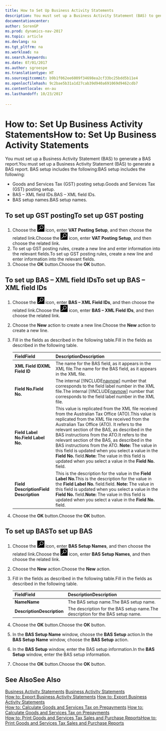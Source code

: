 ```yaml
---
title: How to Set Up Business Activity Statements
description: You must set up a Business Activity Statement (BAS) to generate a BAS report.
documentationcenter: 
author: SorenGP
ms.prod: dynamics-nav-2017
ms.topic: article
ms.devlang: na
ms.tgt_pltfrm: na
ms.workload: na
ms.search.keywords: 
ms.date: 07/01/2017
ms.author: sgroespe
ms.translationtype: HT
ms.sourcegitcommit: b9b1f062ee6009f34698ea2cf33bc25bdd5b11e4
ms.openlocfilehash: 9c2bae5b31a1d27cab39d940a691069d9462cdb7
ms.contentlocale: en-au
ms.lasthandoff: 10/23/2017

---
```

# <a name="how-to-set-up-business-activity-statements"></a><span data-ttu-id="2a69a-103">How to: Set Up Business Activity Statements</span><span class="sxs-lookup"><span data-stu-id="2a69a-103">How to: Set Up Business Activity Statements</span></span>
<span data-ttu-id="2a69a-104">You must set up a Business Activity Statement (BAS) to generate a BAS report.</span><span class="sxs-lookup"><span data-stu-id="2a69a-104">You must set up a Business Activity Statement (BAS) to generate a BAS report.</span></span> <span data-ttu-id="2a69a-105">BAS setup includes the following:</span><span class="sxs-lookup"><span data-stu-id="2a69a-105">BAS setup includes the following:</span></span>  

-   <span data-ttu-id="2a69a-106">Goods and Services Tax (GST) posting setup.</span><span class="sxs-lookup"><span data-stu-id="2a69a-106">Goods and Services Tax (GST) posting setup.</span></span>  
-   <span data-ttu-id="2a69a-107">BAS – XML field IDs.</span><span class="sxs-lookup"><span data-stu-id="2a69a-107">BAS – XML field IDs.</span></span>  
-   <span data-ttu-id="2a69a-108">BAS setup names.</span><span class="sxs-lookup"><span data-stu-id="2a69a-108">BAS setup names.</span></span>  

## <a name="to-set-up-gst-posting"></a><span data-ttu-id="2a69a-109">To set up GST posting</span><span class="sxs-lookup"><span data-stu-id="2a69a-109">To set up GST posting</span></span>  

1.  <span data-ttu-id="2a69a-110">Choose the ![Search for Page or Report](../../media/ui-search/search_small.png "Search for Page or Report icon") icon, enter **VAT Posting Setup**, and then choose the related link.</span><span class="sxs-lookup"><span data-stu-id="2a69a-110">Choose the ![Search for Page or Report](../../media/ui-search/search_small.png "Search for Page or Report icon") icon, enter **VAT Posting Setup**, and then choose the related link.</span></span>  
2.  <span data-ttu-id="2a69a-111">To set up GST posting rules, create a new line and enter information into the relevant fields.</span><span class="sxs-lookup"><span data-stu-id="2a69a-111">To set up GST posting rules, create a new line and enter information into the relevant fields.</span></span>  
3.  <span data-ttu-id="2a69a-112">Choose the **OK** button.</span><span class="sxs-lookup"><span data-stu-id="2a69a-112">Choose the **OK** button.</span></span>  

## <a name="to-set-up-bas--xml-field-ids"></a><span data-ttu-id="2a69a-113">To set up BAS – XML field IDs</span><span class="sxs-lookup"><span data-stu-id="2a69a-113">To set up BAS – XML field IDs</span></span>  

1.  <span data-ttu-id="2a69a-114">Choose the ![Search for Page or Report](../../media/ui-search/search_small.png "Search for Page or Report icon") icon, enter **BAS – XML Field IDs**, and then choose the related link.</span><span class="sxs-lookup"><span data-stu-id="2a69a-114">Choose the ![Search for Page or Report](../../media/ui-search/search_small.png "Search for Page or Report icon") icon, enter **BAS – XML Field IDs**, and then choose the related link.</span></span>  
2.  <span data-ttu-id="2a69a-115">Choose the **New** action to create a new line.</span><span class="sxs-lookup"><span data-stu-id="2a69a-115">Choose the **New** action to create a new line.</span></span>  
3.  <span data-ttu-id="2a69a-116">Fill in the fields as described in the following table.</span><span class="sxs-lookup"><span data-stu-id="2a69a-116">Fill in the fields as described in the following table.</span></span>  

    |<span data-ttu-id="2a69a-117">Field</span><span class="sxs-lookup"><span data-stu-id="2a69a-117">Field</span></span>|<span data-ttu-id="2a69a-118">Description</span><span class="sxs-lookup"><span data-stu-id="2a69a-118">Description</span></span>|  
    |---------------------------------|---------------------------------------|  
    |<span data-ttu-id="2a69a-119">**XML Field ID**</span><span class="sxs-lookup"><span data-stu-id="2a69a-119">**XML Field ID**</span></span>|<span data-ttu-id="2a69a-120">The name for the BAS field, as it appears in the XML file.</span><span class="sxs-lookup"><span data-stu-id="2a69a-120">The name for the BAS field, as it appears in the XML file.</span></span>|  
    |<span data-ttu-id="2a69a-121">**Field No.**</span><span class="sxs-lookup"><span data-stu-id="2a69a-121">**Field No.**</span></span>|<span data-ttu-id="2a69a-122">The internal [!INCLUDE[navnow](../../includes/navnow_md.md)] number that corresponds to the field label number in the XML file.</span><span class="sxs-lookup"><span data-stu-id="2a69a-122">The internal [!INCLUDE[navnow](../../includes/navnow_md.md)] number that corresponds to the field label number in the XML file.</span></span>|  
    |<span data-ttu-id="2a69a-123">**Field Label No.**</span><span class="sxs-lookup"><span data-stu-id="2a69a-123">**Field Label No.**</span></span>|<span data-ttu-id="2a69a-124">This value is replicated from the XML file received from the Australian Tax Office (ATO).</span><span class="sxs-lookup"><span data-stu-id="2a69a-124">This value is replicated from the XML file received from the Australian Tax Office (ATO).</span></span> <span data-ttu-id="2a69a-125">It refers to the relevant section of the BAS, as described in the BAS instructions from the ATO.</span><span class="sxs-lookup"><span data-stu-id="2a69a-125">It refers to the relevant section of the BAS, as described in the BAS instructions from the ATO.</span></span> <span data-ttu-id="2a69a-126">**Note:**  The value in this field is updated when you select a value in the **Field No.** field.</span><span class="sxs-lookup"><span data-stu-id="2a69a-126">**Note:**  The value in this field is updated when you select a value in the **Field No.** field.</span></span>|  
    |<span data-ttu-id="2a69a-127">**Field Description**</span><span class="sxs-lookup"><span data-stu-id="2a69a-127">**Field Description**</span></span>|<span data-ttu-id="2a69a-128">This is the description for the value in the **Field Label No.**</span><span class="sxs-lookup"><span data-stu-id="2a69a-128">This is the description for the value in the **Field Label No.**</span></span> <span data-ttu-id="2a69a-129">field.</span><span class="sxs-lookup"><span data-stu-id="2a69a-129">field.</span></span> <span data-ttu-id="2a69a-130">**Note:**  The value in this field is updated when you select a value in the **Field No.** field.</span><span class="sxs-lookup"><span data-stu-id="2a69a-130">**Note:**  The value in this field is updated when you select a value in the **Field No.** field.</span></span>|  

4.  <span data-ttu-id="2a69a-131">Choose the **OK** button.</span><span class="sxs-lookup"><span data-stu-id="2a69a-131">Choose the **OK** button.</span></span>  

## <a name="to-set-up-bas"></a><span data-ttu-id="2a69a-132">To set up BAS</span><span class="sxs-lookup"><span data-stu-id="2a69a-132">To set up BAS</span></span>  

1.  <span data-ttu-id="2a69a-133">Choose the ![Search for Page or Report](../../media/ui-search/search_small.png "Search for Page or Report icon") icon, enter **BAS Setup Names**, and then choose the related link.</span><span class="sxs-lookup"><span data-stu-id="2a69a-133">Choose the ![Search for Page or Report](../../media/ui-search/search_small.png "Search for Page or Report icon") icon, enter **BAS Setup Names**, and then choose the related link.</span></span>  
2.  <span data-ttu-id="2a69a-134">Choose the **New** action.</span><span class="sxs-lookup"><span data-stu-id="2a69a-134">Choose the **New** action.</span></span>  
3.  <span data-ttu-id="2a69a-135">Fill in the fields as described in the following table.</span><span class="sxs-lookup"><span data-stu-id="2a69a-135">Fill in the fields as described in the following table.</span></span>  

    |<span data-ttu-id="2a69a-136">Field</span><span class="sxs-lookup"><span data-stu-id="2a69a-136">Field</span></span>|<span data-ttu-id="2a69a-137">Description</span><span class="sxs-lookup"><span data-stu-id="2a69a-137">Description</span></span>|  
    |---------------------------------|---------------------------------------|  
    |<span data-ttu-id="2a69a-138">**Name**</span><span class="sxs-lookup"><span data-stu-id="2a69a-138">**Name**</span></span>|<span data-ttu-id="2a69a-139">The BAS setup name.</span><span class="sxs-lookup"><span data-stu-id="2a69a-139">The BAS setup name.</span></span>|  
    |<span data-ttu-id="2a69a-140">**Description**</span><span class="sxs-lookup"><span data-stu-id="2a69a-140">**Description**</span></span>|<span data-ttu-id="2a69a-141">The description for the BAS setup name.</span><span class="sxs-lookup"><span data-stu-id="2a69a-141">The description for the BAS setup name.</span></span>|  

4.  <span data-ttu-id="2a69a-142">Choose the **OK** button.</span><span class="sxs-lookup"><span data-stu-id="2a69a-142">Choose the **OK** button.</span></span>  
5.  <span data-ttu-id="2a69a-143">In the **BAS Setup Name** window, choose the **BAS Setup** action.</span><span class="sxs-lookup"><span data-stu-id="2a69a-143">In the **BAS Setup Name** window, choose the **BAS Setup** action.</span></span>  
6.  <span data-ttu-id="2a69a-144">In the **BAS Setup** window, enter the BAS setup information.</span><span class="sxs-lookup"><span data-stu-id="2a69a-144">In the **BAS Setup** window, enter the BAS setup information.</span></span>  
7.  <span data-ttu-id="2a69a-145">Choose the **OK** button.</span><span class="sxs-lookup"><span data-stu-id="2a69a-145">Choose the **OK** button.</span></span>  

## <a name="see-also"></a><span data-ttu-id="2a69a-146">See Also</span><span class="sxs-lookup"><span data-stu-id="2a69a-146">See Also</span></span>  
 <span data-ttu-id="2a69a-147">[Business Activity Statements](business-activity-statements.md) </span><span class="sxs-lookup"><span data-stu-id="2a69a-147">[Business Activity Statements](business-activity-statements.md) </span></span>  
 <span data-ttu-id="2a69a-148">[How to: Export Business Activity Statements](how-to-export-business-activity-statements.md) </span><span class="sxs-lookup"><span data-stu-id="2a69a-148">[How to: Export Business Activity Statements](how-to-export-business-activity-statements.md) </span></span>  
 <span data-ttu-id="2a69a-149">[How to: Calculate Goods and Services Tax on Prepayments](how-to-calculate-goods-and-services-tax-on-prepayments.md) </span><span class="sxs-lookup"><span data-stu-id="2a69a-149">[How to: Calculate Goods and Services Tax on Prepayments](how-to-calculate-goods-and-services-tax-on-prepayments.md) </span></span>  
 [<span data-ttu-id="2a69a-150">How to: Print Goods and Services Tax Sales and Purchase Reports</span><span class="sxs-lookup"><span data-stu-id="2a69a-150">How to: Print Goods and Services Tax Sales and Purchase Reports</span></span>](how-to-print-goods-and-services-tax-sales-and-purchase-reports.md)

